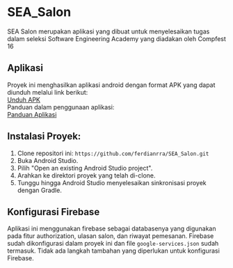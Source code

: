 # SEA_Salon
SEA Salon merupakan aplikasi yang dibuat untuk menyelesaikan tugas dalam seleksi Software Engineering Academy yang diadakan oleh Compfest 16

## Aplikasi
Proyek ini menghasilkan aplikasi android dengan format APK yang  dapat diunduh melalui link berikut:  
[Unduh APK](https://drive.google.com/file/d/1CeAPvrwcOSsBKPqMAuJGjZ0VE5nuDiK9/view?usp=drive_link)  
Panduan dalam penggunaan aplikasi:  
[Panduan Aplikasi](https://docs.google.com/document/d/1faKE645igE5AVzh9DdHhVAq_la7ZbYb46GbehpMwbro/edit?usp=sharing)

## Instalasi Proyek: 
1. Clone repositori ini: `https://github.com/ferdianrra/SEA_Salon.git`
2. Buka Android Studio.
3. Pilih "Open an existing Android Studio project".
4. Arahkan ke direktori proyek yang telah di-clone.
5. Tunggu hingga Android Studio menyelesaikan sinkronisasi proyek dengan Gradle.

## Konfigurasi Firebase
Aplikasi ini menggunakan firebase sebagai databasenya yang digunakan pada fitur authorization, ulasan salon, dan riwayat pemesanan.
Firebase sudah dikonfigurasi dalam proyek ini dan file `google-services.json` sudah termasuk. Tidak ada langkah tambahan yang diperlukan untuk konfigurasi Firebase.


